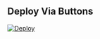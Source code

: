 
## Deploy Via Buttons

[![Deploy](https://www.herokucdn.com/deploy/button.svg)](https://www.heroku.com/deploy?template=https://github.com/nikhil1w/UG-UPLOADER-fork/tree/nikhil1w-patch-1)


